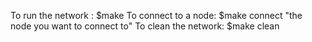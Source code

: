 To run the network : $make
To connect to a node: $make connect "the node you want to connect to"
To clean the network: $make clean
